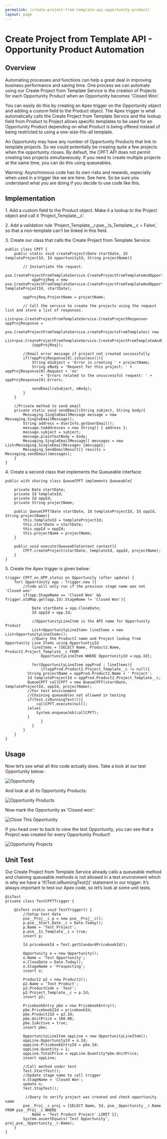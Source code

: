 ```yaml
---
permalink: /create-project-from-template-api-opportunity-product/
layout: page
---
```

# Create Project from Template API - Opportunity Product Automation

## Overview

Automating processes and functions can help a great deal in improving business performance and saving time. One process we can automate using our Create Project from Template Service is the creation of Projects for each Opportunity Product when an Opportunity becomes 'Closed Won'.

You can easily do this by creating an Apex trigger on the Opportunity object and adding a custom field to the Product object. The Apex trigger is what automatically calls the Create Project from Template Service and the lookup field from Product to Project allows specific templates to be used for an Opportunity Product depending on what Product is being offered instead of being restricted to using a one-size-fits-all template.

An Opportunity may have any number of Opportunity Products that link to template projects. So we could potentially be creating quite a few projects when the opportunity closes. By default, the CPFT API does not permit creating two projects simultaneously. If you need to create multiple projects at the same time, you can do this using queueables.

Warning: Asynchronous code has its own risks and rewards, especially when used in a trigger like we are here. See here. So be sure you understand what you are doing if you decide to use code like this.

## Implementation

1\. Add a custom field to the Product object. Make it a lookup to the Project object and call it ‘Project_Template__c’.

2\. Add a validation rule ‘Project_Template__r.pse__Is_Template__c = False’, so that a non-template can’t be linked in this field.

3\. Create our class that calls the Create Project from Template Service:

````
public class CPFT {
    public static void createProject(Date startDate, Id templateProjectId, Id opportunityId, String projectName){
        
        // Instantiate the request.
        pse.CreateProjectFromTemplateService.CreateProjectFromTemplateAndOpportunityRequest 
            oppProjReq = new pse.CreateProjectFromTemplateService.CreateProjectFromTemplateAndOpportunityRequest(opportunityId, templateProjectId, startDate);
        
        oppProjReq.ProjectName = projectName;
 
        // Call the service to create the projects using the request list and store a list of responses.
        List<pse.CreateProjectFromTemplateService.CreateProjectResponse> oppProjResponse =
            pse.CreateProjectFromTemplateService.createProjectsFromTemplates( new 
            List<pse.CreateProjectFromTemplateService.CreateProjectFromTemplateAndOpportunityRequest>
            {oppProjReq});
        
        //Email error message if project not created successfully
        if(!oppProjResponse[0].isSuccess()){
            String eSubject = 'Error in creating ' + projectName;
            String eBody = 'Request for this project: ' + oppProjResponse[0].Request + 'nn' 
                + 'Errors related to the unsuccessful request: ' + oppProjResponse[0].Errors;
		
            sendEmail(eSubject, eBody);
        }
    }

    //Private method to send email
    private static void sendEmail(String subject, String body){
        Messaging.SingleEmailMessage message = new Messaging.SingleEmailMessage();
        String address = UserInfo.getUserEmail();
        message.toAddresses = new String[] { address };
        message.subject = subject;
        message.plainTextBody = body;
        Messaging.SingleEmailMessage[] messages = new List<Messaging.SingleEmailMessage> {message};
        Messaging.SendEmailResult[] results = Messaging.sendEmail(messages);
    }
}
````

4\. Create a second class that implements the Queueable interface:

````
public with sharing class QueueCPFT implements Queueable{

    private Date startDate;
    private Id templateId;
    private Id oppId;
    private String projectName;

    public QueueCPFT(Date startDate, Id templateProjectId, Id oppId, String projectName){
        this.templateId = templateProjectId;
        this.startDate = startDate;
        this.oppId = oppId;
        this.projectName = projectName;
    }

    public void execute(QueueableContext context){
        CPFT.createProject(startDate, templateId, oppId, projectName);
    }
}
````

5\. Create the Apex trigger is given below:

````
trigger CPFT_on_OPP_status on Opportunity (after update) {
    for( Opportunity opp : Trigger.new ){
        //Code will only run if the previous stage name was not 'Closed won'
        if(opp.StageName == 'Closed Won' && Trigger.oldMap.get(opp.Id).StageName != 'Closed Won'){

            Date startDate = opp.CloseDate;
            Id oppId = opp.Id;
	
            //OpportunityLineItem is the API name for Opportunity Product
            List<OpportunityLineItem> lineItems = new List<OpportunityLineItem>();
            //Query the Product2 name and Project lookup from Opportunity Line Items using OpportuntiyId 
            lineItems = [SELECT Name, Product2.Name, Product2.Project_Template__c FROM 
                OpportunityLineItem WHERE OpportunityId =:opp.Id];

            for(OpportunityLineItem oppProd : lineItems){
                if(oppProd.Product2.Project_Template__c != null){
	      String projectName = oppProd.Product2.Name + ' Project';
	      Id templateProjectId = oppProd.Product2.Project_Template__c;
	      QueueCPFT callCPFT = new QueueCPFT(startDate, templateProjectId, oppId, projectName);
	      //For test environment
	      //Chaining queueables not allowed in testing
	      if(Test.isRunningTest()){
	          callCPFT.execute(null);
	      }else{
	          System.enqueueJob(callCPFT);
	      }
                }
            }
        }
    }
}
````

## Usage

Now let’s see what all this code actually does. Take a look at our test Opportunity below:

![Opportunity](/assets/images/create-project-from-template-api-opportunity-product/001.jpg)

And look at all its Opportunity Products:

![Opportunity Products](/assets/images/create-project-from-template-api-opportunity-product/002.jpg)

Now mark the Opportunity as 'Closed won':

![Close This Opportunity](/assets/images/create-project-from-template-api-opportunity-product/003.jpg)

If you head over to back to view the test Opportunity, you can see that a Project was created for every Opportunity Product!

![Opportunity Projects](/assets/images/create-project-from-template-api-opportunity-product/004.jpg)

## Unit Test

Our Create Project from Template Service already calls a queueable method and chaining queueable methods is not allowed in a test environment which is why we have a ‘if(Test.isRunningTest())’ statement in our trigger. It’s always important to test our Apex code, so let’s look at some unit tests.

````
@isTest
private class TestCPFTTrigger {
	
    @isTest static void TestTrigger() {
        //Setup test data
        pse__Proj__c p = new pse__Proj__c();
        p.pse__Start_Date__c = Date.Today();
        p.Name = 'Test Project';
        p.pse__Is_Template__c = true;
        insert p;

        Id pricebookId = Test.getStandardPricebookId();
        	
        Opportunity o = new Opportunity();
        o.Name = 'Test Opportunity';
        o.CloseDate = Date.Today();
        o.StageName = 'Prospecting';
        insert o;

        Product2 p2 = new Product2();
        p2.Name = 'Test Product';
        p2.ProductCode = 'Test';
        p2.Project_Template__c = p.Id;
        insert p2;

        PricebookEntry pbe = new PricebookEntry();
        pbe.Pricebook2Id = pricebookId;
        pbe.Product2Id = p2.Id;
        pbe.UnitPrice = 100.00;
        pbe.IsActive = true;
        insert pbe;

        OpportunityLineItem oppLine = new OpportunityLineItem();
        oppLine.OpportunityId = o.Id;
        oppLine.PricebookEntryId = pbe.Id;
        oppLine.Quantity = 1;
        oppLine.TotalPrice = oppLine.Quantity*pbe.UnitPrice;
        insert oppLine;

        //Call method under test
        Test.StartTest();
        //Update stage name to call trigger
        o.StageName = 'Closed Won';
        update o;
        Test.StopTest();

         //Query to verify project was created and check opportunity name
        pse__Proj__c proj = [SELECT Name, Id, pse__Opportunity__r.Name FROM pse__Proj__c WHERE 
            Name = 'Test Product Project' LIMIT 1];
        System.assertEquals('Test Opportunity', proj.pse__Opportunity__r.Name);
    }
}
````